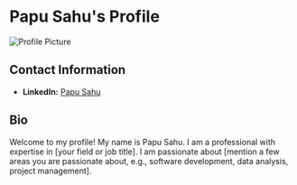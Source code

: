# Papu Sahu's Profile

![Profile Picture](https://www.linkedin.com/in/papu-sahu-84b2062aa/?originalSubdomain=in)

## Contact Information
- **LinkedIn:** [Papu Sahu](https://www.linkedin.com/in/papu-sahu-84b2062aa/)

## Bio
Welcome to my profile! My name is Papu Sahu. I am a professional with expertise in [your field or job title]. I am passionate about [mention a few areas you are passionate about, e.g., software development, data analysis, project management].
